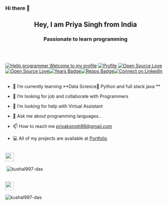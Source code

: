 ### Hi there 👋 

<!--
**priya510/priya510** is a ✨ _special_ ✨ repository because its `README.md` (this file) appears on your GitHub profile.-->



<h2 align="center"> Hey, I am Priya Singh from India</h1>
<h3 align="center">Passionate to learn programming </h3> <br><br>

[![Hello programmer Welcome to my profile](https://img.shields.io/badge/Hello,Programmer!-Welcome<3-brightgreen.svg?style=flat&logo=github)](https://github.com/priya510) [![Profile](https://Visitor-badge.glitch.me/badge?page_id=priya510.profileviews-badge)](https://github.com/priya510) [![Open Source Love](https://img.shields.io/github/followers/priya510?style=social)](https://github.com/priya510?tab=followers)[![Open Source Love](https://badges.frapsoft.com/os/v2/open-source.svg?v=103)](https://github.com/priya510)[![Years Badge](https://badges.pufler.dev/years/priya510)](https://badges.pufler.dev/years/priya510)[![Repos Badge](https://badges.pufler.dev/repos/priya510)](https://badges.pufler.dev/repos/priya510)[![Connect on LinkedIn](https://img.shields.io/badge/--linkedin?label=LinkedIn&logo=LinkedIn&style=social)](https://www.linkedin.com/in/priya-singh-55b702184/)
<br><br>


- 🌱 I’m currently learning **Data Science🤩 Python and full stack java **

- 👯 I’m looking for job and collaborate with Programmers

- 🤝 I’m looking for help with Virtual Assistant

- 💬 Ask me about programming languages..

- 📫 How to reach me priyaksingh98@gmail.com

- 💻 All of my projects are available at [Portfolio](https://github.com/priya510/)

<br>
<img height="27" src="https://img.shields.io/badge/GitHub - Stats-orange.svg?&style=for-the-badge&logo=KushalDas&logoColor=blue" /><p>&nbsp;<img align="center" src="https://github-readme-stats.vercel.app/api?username=priya510&show_icons=true&theme=tokyonight" alt="kushal997-das" /></p>
<br><img height="27" src="https://img.shields.io/badge/Most used - languages-pink.svg?&style=for-the-badge&logo=KushalDas&logoColor=blue" />
<p><img align="left" src="https://github-readme-stats.vercel.app/api/top-langs/?username=priya510&layout=compact&hide=html&theme=highcontrast" alt="kushal997-das" /></p>

<br>
<br>
